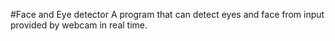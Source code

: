 #Face and Eye detector
A program that can detect eyes and face from input provided by webcam in real time.